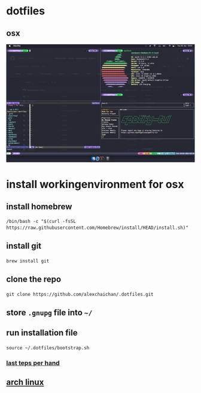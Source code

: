 # dotfiles

## osx

![Screenshot](./screenshot.png)

# install workingenvironment for osx

## install homebrew

`/bin/bash -c "$(curl -fsSL https://raw.githubusercontent.com/Homebrew/install/HEAD/install.sh)"`

## install git
`brew install git`

## clone the repo 

`git clone https://github.com/alexchaichan/.dotfiles.git`

## store `.gnupg` file into `~/`

## run installation file
`source ~/.dotfiles/bootstrap.sh`

### [last teps per hand](osx/lastperhand.md)

## [arch linux](/setup/arch_linux/)

